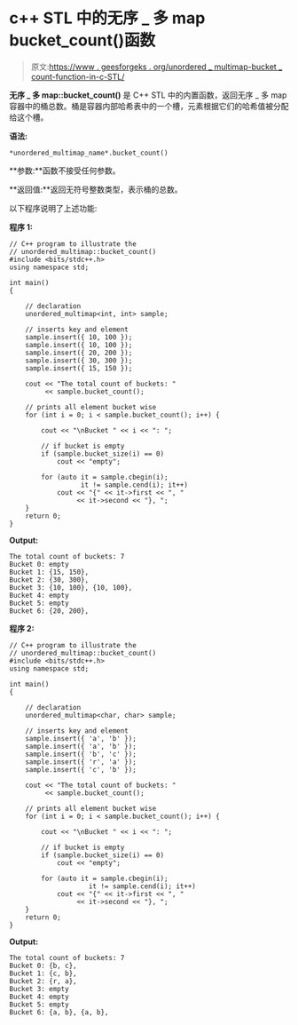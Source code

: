 # c++ STL 中的无序 _ 多 map bucket_count()函数

> 原文:[https://www . geesforgeks . org/unordered _ multimap-bucket _ count-function-in-c-STL/](https://www.geeksforgeeks.org/unordered_multimap-bucket_count-function-in-c-stl/)

**无序 _ 多 map::bucket_count()** 是 C++ STL 中的内置函数，返回无序 _ 多 map 容器中的桶总数。桶是容器内部哈希表中的一个槽，元素根据它们的哈希值被分配给这个槽。

**语法:**

```
*unordered_multimap_name*.bucket_count()
```

**参数:**函数不接受任何参数。

**返回值:**返回无符号整数类型，表示桶的总数。

以下程序说明了上述功能:

**程序 1:**

```
// C++ program to illustrate the
// unordered_multimap::bucket_count() 
#include <bits/stdc++.h>
using namespace std;

int main()
{

    // declaration
    unordered_multimap<int, int> sample;

    // inserts key and element
    sample.insert({ 10, 100 });
    sample.insert({ 10, 100 });
    sample.insert({ 20, 200 });
    sample.insert({ 30, 300 });
    sample.insert({ 15, 150 });

    cout << "The total count of buckets: " 
         << sample.bucket_count();

    // prints all element bucket wise
    for (int i = 0; i < sample.bucket_count(); i++) {

        cout << "\nBucket " << i << ": ";

        // if bucket is empty
        if (sample.bucket_size(i) == 0)
            cout << "empty";

        for (auto it = sample.cbegin(i); 
                  it != sample.cend(i); it++)
            cout << "{" << it->first << ", " 
                 << it->second << "}, ";
    }
    return 0;
}
```

**Output:**

```
The total count of buckets: 7
Bucket 0: empty
Bucket 1: {15, 150}, 
Bucket 2: {30, 300}, 
Bucket 3: {10, 100}, {10, 100}, 
Bucket 4: empty
Bucket 5: empty
Bucket 6: {20, 200},

```

**程序 2:**

```
// C++ program to illustrate the
// unordered_multimap::bucket_count() 
#include <bits/stdc++.h>
using namespace std;

int main()
{

    // declaration
    unordered_multimap<char, char> sample;

    // inserts key and element
    sample.insert({ 'a', 'b' });
    sample.insert({ 'a', 'b' });
    sample.insert({ 'b', 'c' });
    sample.insert({ 'r', 'a' });
    sample.insert({ 'c', 'b' });

    cout << "The total count of buckets: " 
         << sample.bucket_count();

    // prints all element bucket wise
    for (int i = 0; i < sample.bucket_count(); i++) {

        cout << "\nBucket " << i << ": ";

        // if bucket is empty
        if (sample.bucket_size(i) == 0)
            cout << "empty";

        for (auto it = sample.cbegin(i); 
                    it != sample.cend(i); it++)
            cout << "{" << it->first << ", " 
                 << it->second << "}, ";
    }
    return 0;
}
```

**Output:**

```
The total count of buckets: 7
Bucket 0: {b, c}, 
Bucket 1: {c, b}, 
Bucket 2: {r, a}, 
Bucket 3: empty
Bucket 4: empty
Bucket 5: empty
Bucket 6: {a, b}, {a, b},

```